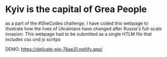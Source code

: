 # Kyiv is the capital of Grea People 
as a part of the #SheCodes challenge, I have coded this webpage to illustrate how the lives of Ukrainians have changed after Russia's full-scale invasion. 
This webpage had to be submitted as a single HTLM file that includes css und js scritps

DEMO: https://delicate-pie-74ae31.netlify.app/ 
